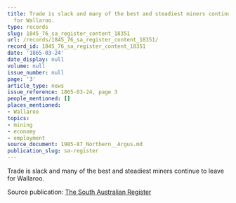 ```yaml
---
title: Trade is slack and many of the best and steadiest miners continue to leave
  for Wallaroo.
type: records
slug: 1845_76_sa_register_content_18351
url: /records/1845_76_sa_register_content_18351/
record_id: 1845_76_sa_register_content_18351
date: '1865-03-24'
date_display: null
volume: null
issue_number: null
page: '3'
article_type: news
issue_reference: 1865-03-24, page 3
people_mentioned: []
places_mentioned:
- Wallaroo
topics:
- mining
- economy
- employment
source_document: 1985-87_Northern__Argus.md
publication_slug: sa-register
---
```


Trade is slack and many of the best and steadiest miners continue to leave for Wallaroo.

Source publication: [The South Australian Register](/publications/sa-register/)

